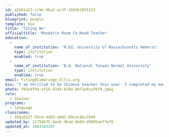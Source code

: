 ```yaml
---
id: a2b61a23-cc9e-4ba3-ac3f-1b65b1025223
published: false
blueprint: people
template: bio
title: 'Yiting Wu'
officialtitle: 'Mandarin Room Co-Head Teacher'
education:
  -
    name_of_institution: 'M.Ed. University of Massachusetts Amherst'
    type: institution
    enabled: true
  -
    name_of_institution: 'B.A. National Taiwan Normal University'
    type: institution
    enabled: true
email: Yiting@Cambridge-Ellis.org
bio: "I am thrilled to be Chinese teacher this year. I completed my master's degree in early childhood education in Umass Amherst. I have several years of teaching experience in preschool and kindergarten. My goal as the teacher is to make children learn with fun and have more experiences in class. I look forward to learning and growing with all of you!"
photo: f83a9f04-af1b-42d4-b39d-b0f2e0caf6f0.jpeg
role:
  - teacher
programs:
  - language
classrooms:
  - 1bdc622f-5bcd-4d93-ab82-89cac9bc1b49
updated_by: 1179db75-8eeb-4bad-8e60-d5005aef7ef8
updated_at: 1663103197
---
```

